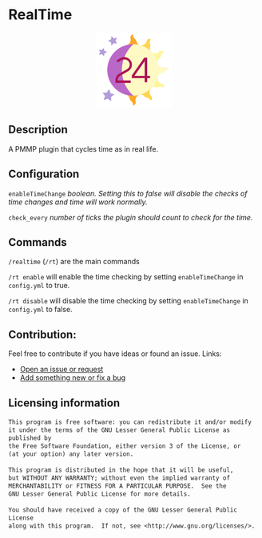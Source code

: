# RealTime

<p align="center">
    <img src="icon.png" width="150px" height="150px">
</p>

## Description
A PMMP plugin that cycles time as in real life.

## Configuration

`enableTimeChange` <i> boolean. Setting this to false will disable the checks of time changes and time will work normally.</i>

`check_every` <i> number of ticks the plugin should count to check for the time. </i>

## Commands

`/realtime`  (`/rt`) are the main commands

`/rt enable` will enable the time checking by setting `enableTimeChange` in `config.yml` to true.

`/rt disable` will disable the time checking by setting `enableTimeChange` in `config.yml` to false.

## Contribution:
Feel free to contribute if you have ideas or found an issue.
Links:

- [Open an issue or request](https://github.com/killer549/RealTime/issues)
- [Add something new or fix a bug](https://github.com/killer549/RealTime/pulls)

## Licensing information
	This program is free software: you can redistribute it and/or modify
	it under the terms of the GNU Lesser General Public License as published by
	the Free Software Foundation, either version 3 of the License, or
	(at your option) any later version.

	This program is distributed in the hope that it will be useful,
	but WITHOUT ANY WARRANTY; without even the implied warranty of
	MERCHANTABILITY or FITNESS FOR A PARTICULAR PURPOSE.  See the
	GNU Lesser General Public License for more details.

	You should have received a copy of the GNU Lesser General Public License
	along with this program.  If not, see <http://www.gnu.org/licenses/>.
	

